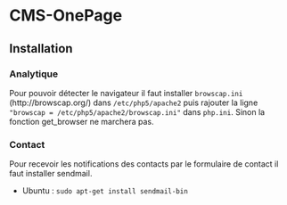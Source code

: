 <h1>CMS-OnePage</h1>
<h2>Installation</h2>
<h3>Analytique</h3>
Pour pouvoir détecter le navigateur il faut installer <code>browscap.ini</code> (http://browscap.org/) dans <code>/etc/php5/apache2</code> puis rajouter la ligne <code>"browscap = /etc/php5/apache2/browscap.ini"</code> dans <code>php.ini</code>.
Sinon la fonction get_browser ne marchera pas.
<h3>Contact</h3>
Pour recevoir les notifications des contacts par le formulaire de contact il faut installer sendmail.
<ul>
<li>Ubuntu : <code>sudo apt-get install sendmail-bin</code></li>
</ul>